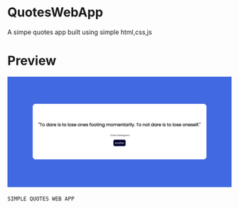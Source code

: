# QuotesWebApp

A simpe quotes app built using simple html,css,js


# Preview

<img src="https://github.com/Vishal-beep136/QuotesWebApp/blob/master/Screenshot%202022-04-30%20103539.png">


```
SIMPLE QUOTES WEB APP
```
